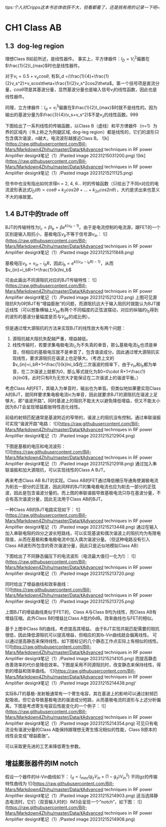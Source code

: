 *tips:个人对Cripps这本书总体收获不大，但看都看了，还是挑有用的记录一下吧~*

# CH1 Class AB

## 1.3  dog-leg region

理想Class B如前所述，是线性器件。
事实上，平方律器件：$I_D=V_i^2$偏置在$\frac{1}{2}I_{max}$时也是线性器件。

对于$v_i=0.5+v_scos\theta$, 有$I_d =(\frac{1}{4}+\frac{1}{2}v_s^2)+v_scos\theta+\frac{1}{2}v_s^2cos2\theta$。第一个括号项是直流分量，$cos\theta$项是其基波分量，显然基波分量也是输入信号$v_i$的线性函数，因此也是线性器件。

同理，立方律器件：$I_d=v_i^3$偏置在$\frac{1}{2}I_{max}$时就不是线性的。因为输出的基波分量为$\frac{3}{4}(v_s+v_s^2)$不是$v_s$的线性函数。999

下图给出了一系列线性的传输函数，以Class B（虚线）和平方律器件（n=1）为界的区域内（书上称之为狗腿区域, dog-leg region）都是线性的，它们的波形只包含偶次谐波，n越大，电流波形越接近Class B。
![k](https://raw.githubusercontent.com/Bill-Mars/Markdown4Zhihu/master/Data/《Advanced techniques in RF power Amplifier design》笔记（1）/Pasted image 20231215031200.png)
![kk](https://raw.githubusercontent.com/Bill-Mars/Markdown4Zhihu/master/Data/《Advanced techniques in RF power Amplifier design》笔记（1）/Pasted image 20231215211125.png)

但书中也没有指出如何求得n = 2, 4, 6… 时的传输函数（只给出了不同n对应的电流波形表达式$I_D(\theta) = cos\theta+k_2cos2\theta+...+k_{2n}cos2n\theta$），大约是求出来也意义不大的缘故罢。

## 1.4 BJT中的trade off

BJT的传输特性为$I_c=\beta I_b=\beta e^{k(v_b-1)}$。由于是电流控制的电流源，跟FET的一个区别是输入阻抗小，基极电压$v_b$不等于信号源$v_{in}$：
![](https://raw.githubusercontent.com/Bill-Mars/Markdown4Zhihu/master/Data/《Advanced techniques in RF power Amplifier design》笔记（1）/Pasted image 20231215211848.png)

基极电压$v_b=v_{in}-i_bR$，因此$i_b=e^{k((v_{in}-i_bR)-1)}$，从而$v_{in}=i_bR+1+\frac{1}{k}lni_b$

可由此画出不同源阻抗对应的BJT传输特性：
![](https://raw.githubusercontent.com/Bill-Mars/Markdown4Zhihu/master/Data/《Advanced techniques in RF power Amplifier design》笔记（1）/Pasted image 20231215212132.png)
上图可见源阻抗R为0时BJT有“增益膨胀”的问题，而源阻抗远大于输入阻抗时就能认为BJT接近线性（可以想象横轴上$V_{be}$有两个不同幅度的正弦波摆动，对应的纵轴的$i_b$得到的波形的基波分量幅度是否与$V_{be}$的成比例）。

但是通过增大源阻抗的方法来实现BJT的线性放大有两个问题：
1. 源阻抗越大阻抗失配越严重，增益越低。
2. 线性传输时，若要求集电极电流$i_c$为不失真的单音，那么基极电流$i_b$也须是单音，但相应的基极电压就不是单音了，包含谐波成分。因此通过增大源阻抗实现线性，要求源阻抗在谐波上也足够大。（考虑上文的$v_{in}=i_bR+1+\frac{1}{k}lni_b$在二次谐波的频率下，由于$v_{in}$和$i_b$都为单音，在二次谐波上就都为0，那么等式就化为$0=0\cdot R+1+\frac{1}{k}ln0$，此时只有R为无穷大才能保证在二次谐波上的谐波平衡。）

考虑Class A的FET，其输入为单音时，输出也为单音。但类似地如果要实现Class A的BJT，就同样要求集电极电流ic为单音，因此就要求BJT的源阻抗在谐波上足够大，即“谐波开路”。同时基波上的阻抗不能太大以避免降低增益，但又不能太小因为BJT会呈现增益膨胀特性恶化线性。

前级的射频匹配通常是基波附近的窄带的，谐波上的阻抗没有控制。通过串联谐振可实现“谐波开路”电路：
![](https://raw.githubusercontent.com/Bill-Mars/Markdown4Zhihu/master/Data/《Advanced techniques in RF power Amplifier design》笔记（1）/Pasted image 20231215212904.png)

下图是基极的电压和电流波形：  
![](https://raw.githubusercontent.com/Bill-Mars/Markdown4Zhihu/master/Data/《Advanced techniques in RF power Amplifier design》笔记（1）/Pasted image 20231215212918.png)
通过加入串联谐振和加大源阻抗，可以实现线性的Class A BJT。

再来考虑Class AB BJT的实现。Class AB的FET通过降低栅压导通角使漏极电流为削去一部分的正弦波，因此同样的BJT的集电极电流也应为削去一部分的正弦波，因此是包含谐波分量的。而上图的串联谐振导致基极电流只存在基波分量，不会有高次谐波分量，因此无法用于Class AB的BJT。

一种Class AB的BJT电路实现如下：
![](https://raw.githubusercontent.com/Bill-Mars/Markdown4Zhihu/master/Data/《Advanced techniques in RF power Amplifier design》笔记（1）/Pasted image 20231215213448.png)
通过在输入加入串联电阻的四分之波长短路线，可以实现基波和偶次谐波上的阻抗均为有限电阻值，从而在基极和集电极电流中加入偶次谐波分量。（但这种电路没有引入Class AB波形所包含的奇次谐波分量，因此只是近似地模拟Class AB）

下图给出了不同静态偏压下的电流波形（电流最大值归一化为1）：
![](https://raw.githubusercontent.com/Bill-Mars/Markdown4Zhihu/master/Data/《Advanced techniques in RF power Amplifier design》笔记（1）/Pasted image 20231215213720.png)

同时给出了增益曲线和效率曲线：  
![](https://raw.githubusercontent.com/Bill-Mars/Markdown4Zhihu/master/Data/《Advanced techniques in RF power Amplifier design》笔记（1）/Pasted image 20231215213725.png)

上图BJT的增益曲线类似于FET的，Class A与Class B均为线性，而Class AB有增益压缩。此外Class B的增益比Class A低约6dB。效率曲线也与FET的相似。

基于上图中Class B的曲线，考虑提高其增益。
由于BJT实现共轭匹配需要的阻抗很低，因此降低源阻抗可以提高增益，但相应的其Ib-Vin曲线就会偏离线性。
可以通过提高静态来保持线性。如下图标记的几个静态工作点实际上有相似的线性。
![](https://raw.githubusercontent.com/Bill-Mars/Markdown4Zhihu/master/Data/《Advanced techniques in RF power Amplifier design》笔记（1）/Pasted image 20231215214105.png)
而提高静态改善效率的代价是降低效率。下图是采用不同源阻抗时，改变静态来保持线性，得到的增益和效率曲线。
![](https://raw.githubusercontent.com/Bill-Mars/Markdown4Zhihu/master/Data/《Advanced techniques in RF power Amplifier design》笔记（1）/Pasted image 20231215214438.png)‘

实际BJT的基极-发射极通常有一个寄生电容，其在基波上的影响可以通过射频匹配吸收。但它会导致基极电流的谐波成分短路，从而基极电流的波形与上述分析偏离。下图是考虑寄生电容后性能变化的一个例子：
![](https://raw.githubusercontent.com/Bill-Mars/Markdown4Zhihu/master/Data/《Advanced techniques in RF power Amplifier design》笔记（1）/Pasted image 20231215214354.png)
可见只有电流没有谐波分量的Class A能保持跟理想无寄生情况相似的性能，Class B原本的线性会变成“增益膨胀”。

可以采取更先进的工艺来降低寄生参数。                                                      

## 增益膨胀器件的IM notch

假设一个器件的Id-Vin曲线如下：
$I_d= I_{max}(g_zV_{in}+(1-g_z)V_{in}^2)$
不同gz的传输特性曲线为
![](https://raw.githubusercontent.com/Bill-Mars/Markdown4Zhihu/master/Data/《Advanced techniques in RF power Amplifier design》笔记（1）/Pasted image 20231215214903.png)
适当选择静态电流时，它们（双音输入时的）IM3会呈现一个”notch”，如下图：
![](https://raw.githubusercontent.com/Bill-Mars/Markdown4Zhihu/master/Data/《Advanced techniques in RF power Amplifier design》笔记（1）/Pasted image 20231215214908.png)